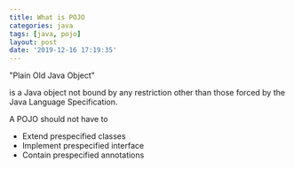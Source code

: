 ```yaml
---
title: What is POJO
categories: java
tags: [java, pojo]
layout: post
date: '2019-12-16 17:19:35'
---
```


"Plain Old Java Object"

is a Java object not bound by any restriction other than those forced by the Java Language Specification.

A POJO should not have to

- Extend prespecified classes
- Implement prespecified interface
- Contain prespecified annotations
